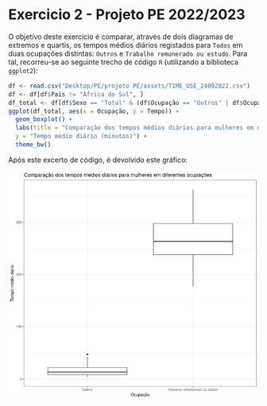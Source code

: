 # Exercicio 2 - Projeto PE 2022/2023

O objetivo deste exercício é comparar, através de dois diagramas de extremos e quartis, os tempos médios diários registados para `Todos` em duas ocupações distintas: `Outros` e `Trabalho remunerado ou estudo`. Para tal, recorreu-se ao seguinte trecho de código `R` (utilizando a biblioteca ```ggplot2```):

```r
df <- read.csv("Desktop/PE/projeto PE/assets/TIME_USE_24092022.csv")
df <- df[df$País != "África do Sul", ]
df_total <- df[df$Sexo == "Total" & (df$Ocupação == "Outros" | df$Ocupação == "Trabalho remunerado ou estudo"), ]
ggplot(df_total, aes(x = Ocupação, y = Tempo)) +
  geom_boxplot() +
  labs(title = "Comparação dos tempos médios diários para mulheres em diferentes ocupações",
  y = "Tempo médio diário (minutos)") +
  theme_bw()
```
Após este excerto de código, é devolvido este gráfico:

<img src="./exercicio2.png" alt="Gráfico Resultante" width="575" style="display: block; margin-left: auto; margin-right: auto;">
